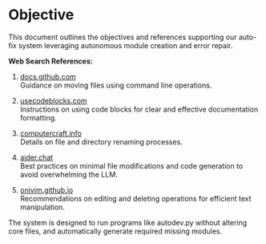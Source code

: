 # Objective

This document outlines the objectives and references supporting our auto-fix system leveraging autonomous module creation and error repair.

**Web Search References:**

1. [docs.github.com](https://docs.github.com/en/repositories/working-with-files/managing-files/moving-a-file-to-a-new-location)  
   Guidance on moving files using command line operations.

2. [usecodeblocks.com](https://usecodeblocks.com/)  
   Instructions on using code blocks for clear and effective documentation formatting.

3. [computercraft.info](https://computercraft.info/wiki/Rename)  
   Details on file and directory renaming processes.

4. [aider.chat](https://aider.chat/docs/usage.html)  
   Best practices on minimal file modifications and code generation to avoid overwhelming the LLM.

5. [onivim.github.io](https://onivim.github.io/docs/using-onivim/editing-and-deleting)  
   Recommendations on editing and deleting operations for efficient text manipulation.

The system is designed to run programs like autodev.py without altering core files, and automatically generate required missing modules.
